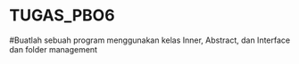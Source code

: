 # TUGAS_PBO6
#Buatlah sebuah program menggunakan kelas Inner, Abstract, dan Interface dan folder management

